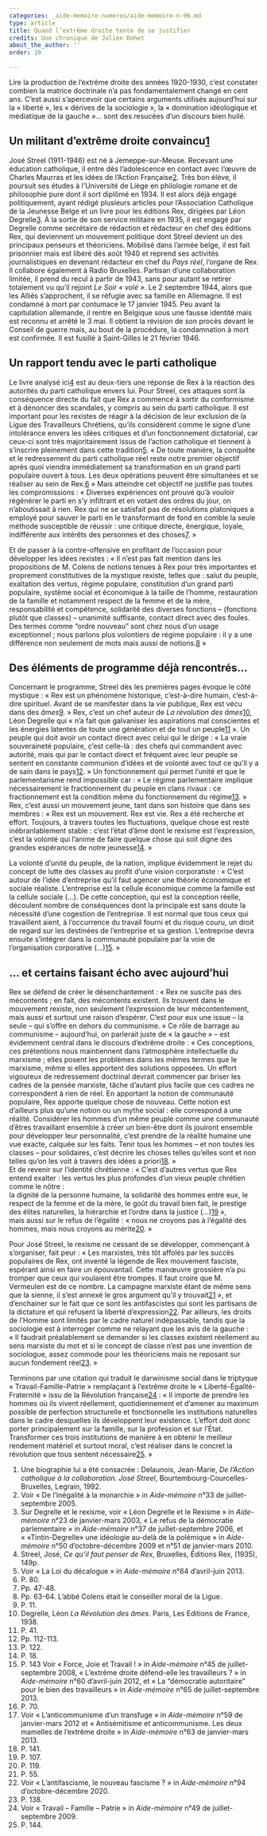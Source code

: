 ```yaml
---
categories: _aide-memoire-numeros/aide-memoire-n-96.md
type: article
title: Quand l’extrême droite tente de se justifier
credits: Une chronique de Julien Dohet
about_the_author: ''
order: 10

---
```

Lire la production de l’extrême droite des années 1920-1930, c’est constater combien la matrice doctrinale n’a pas fondamentalement changé en cent ans. C’est aussi s’apercevoir que certains arguments utilisés aujourd’hui sur la « liberté », les « dérives de la sociologie », la « domination idéologique et médiatique de la gauche »… sont des resucées d’un discours bien huilé.

## Un militant d’extrême droite convaincu[1](#footnote-1)

José Streel (1911-1946) est né à Jemeppe-sur-Meuse. Recevant une éducation catholique, il entre dès l’adolescence en contact avec l’œuvre de Charles Maurras et les idées de l’Action Française[2](#footnote-2). Très bon élève, il poursuit ses études à l’Université de Liège en philologie romane et de philosophie pure dont il sort diplômé en 1934. Il est alors déjà engagé politiquement, ayant rédigé plusieurs articles pour l’Association Catholique de la Jeunesse Belge et un livre pour les éditions Rex, dirigées par Léon Degrelle[3](#footnote-3). À la sortie de son service militaire en 1935, il est engagé par Degrelle comme secrétaire de rédaction et rédacteur en chef des éditions Rex, qui deviennent un mouvement politique dont Streel devient un des principaux penseurs et théoriciens. Mobilisé dans l’armée belge, il est fait prisonnier mais est libéré dès août 1940 et reprend ses activités journalistiques en devenant rédacteur en chef du _Pays réel_, l’organe de Rex. Il collabore également à Radio Bruxelles. Partisan d’une collaboration limitée, il prend du recul à partir de 1943, sans pour autant se retirer totalement vu qu’il rejoint _Le Soir « volé »_. Le 2 septembre 1944, alors que les Alliés s’approchent, il se réfugie avec sa famille en Allemagne. Il est condamné à mort par contumace le 17 janvier 1945. Peu avant la capitulation allemande, il rentre en Belgique sous une fausse identité mais est reconnu et arrêté le 3 mai. Il obtient la révision de son procès devant le Conseil de guerre mais, au bout de la procédure, la condamnation à mort est confirmée. Il est fusillé à Saint-Gilles le 21 février 1946.

## Un rapport tendu avec le parti catholique

Le livre analysé ici[4](#footnote-4) est au deux-tiers une réponse de Rex à la réaction des autorités du parti catholique envers lui. Pour Streel, ces attaques sont la conséquence directe du fait que Rex a commencé à sortir du conformisme et à dénoncer des scandales, y compris au sein du parti catholique. Il est important pour les rexistes de réagir à la décision de leur exclusion de la Ligue des Travailleurs Chrétiens, qu’ils considèrent comme le signe d’une intolérance envers les idées critiques et d’un fonctionnement dictatorial, car ceux-ci sont très majoritairement issus de l’action catholique et tiennent à s’inscrire pleinement dans cette tradition[5](#footnote-5). « De toute manière, la conquête et le redressement du parti catholique réel reste notre premier objectif après quoi viendra immédiatement sa transformation en un grand parti populaire ouvert à tous. Les deux opérations peuvent être simultanées et se réaliser au sein de Rex.[6](#footnote-6) » Mais atteindre cet objectif ne justifie pas toutes les compromissions : « Diverses expériences ont prouvé qu’à vouloir régénérer le parti en s’y infiltrant et en votant des ordres du jour, on n’aboutissait à rien. Rex qui ne se satisfait pas de résolutions platoniques a employé pour sauver le parti en le transformant de fond en comble la seule méthode susceptible de réussir : une critique directe, énergique, loyale, indifférente aux intérêts des personnes et des choses[7](#footnote-7). »

Et de passer à la contre-offensive en profitant de l’occasion pour développer les idées rexistes : « Il n’est pas fait mention dans les propositions de M. Colens de notions tenues à Rex pour très importantes et proprement constitutives de la mystique rexiste, telles que : salut du peuple, exaltation des vertus, régime populaire, constitution d’un grand parti populaire, système social et économique à la taille de l’homme, restauration de la famille et notamment respect de la femme et de la mère, responsabilité et compétence, solidarité des diverses fonctions – (fonctions plutôt que classes) – unanimité suffisante, contact direct avec des foules. Des termes comme “ordre nouveau” sont chez nous d’un usage exceptionnel ; nous parlons plus volontiers de régime populaire : il y a une différence non seulement de mots mais aussi de notions.[8](#footnote-8) »

## Des éléments de programme déjà rencontrés…

Concernant le programme, Streel dès les premières pages évoque le côté mystique : « Rex est un phénomène historique, c’est-à-dire humain, c’est-à-dire spirituel. Avant de se manifester dans la vie publique, Rex est vécu dans des _âmes_[9](#footnote-9). » Rex, c’est un chef auteur de _La révolution des âmes_[10](#footnote-10), Léon Degrelle qui « n’a fait que galvaniser les aspirations mal conscientes et les énergies latentes de toute une génération et de tout un peuple[11](#footnote-11) ». Un peuple qui doit avoir un contact direct avec celui qui le dirige : « La vraie souveraineté populaire, c’est celle-là : des chefs qui commandent avec autorité, mais qui par le contact direct et fréquent avec leur peuple se sentent en constante communion d’idées et de volonté avec tout ce qu’il y a de sain dans le pays[12](#footnote-12). » Un fonctionnement qui permet l’unité et que le parlementarisme rend impossible car : « Le régime parlementaire implique nécessairement le fractionnement du peuple en clans rivaux : ce fractionnement est la condition même du fonctionnement du régime[13](#footnote-13). » Rex, c’est aussi un mouvement jeune, tant dans son histoire que dans ses membres : « Rex est un mouvement. Rex est vie. Rex a été recherche et effort. Toujours, à travers toutes les fluctuations, quelque chose est resté inébranlablement stable : c’est l’état d’âme dont le rexisme est l’expression, c’est la volonté qui l’anime de faire quelque chose qui soit digne des grandes espérances de notre jeunesse[14](#footnote-14). »

La volonté d’unité du peuple, de la nation, implique évidemment le rejet du concept de lutte des classes au profit d’une vision corporatiste : « C’est autour de l’idée d’entreprise qu’il faut agencer une théorie économique et sociale réaliste. L’entreprise est la cellule économique comme la famille est la cellule sociale (…). De cette conception, qui est la conception réelle, découlent nombre de conséquences dont la principale est sans doute la nécessité d’une cogestion de l’entreprise. Il est normal que tous ceux qui travaillent aient, à l’occurrence du travail fourni et du risque couru, un droit de regard sur les destinées de l’entreprise et sa gestion. L’entreprise devra ensuite s’intégrer dans la communauté populaire par la voie de l’organisation corporative (…)[15](#footnote-15). »

## … et certains faisant écho avec aujourd’hui

Rex se défend de créer le désenchantement : « Rex ne suscite pas des mécontents ; en fait, des mécontents existent. Ils trouvent dans le mouvement rexiste, non seulement l’expression de leur mécontentement, mais aussi et surtout une raison d’espérer. C’est pour eux une issue – la seule – qui s’offre en dehors du communisme. » Ce rôle de barrage au communisme – aujourd’hui, on parlerait juste de « la gauche » – est évidemment central dans le discours d’extrême droite : « Ces conceptions, ces prétentions nous maintiennent dans l’atmosphère intellectuelle du marxisme ; elles posent les problèmes dans les mêmes termes que le marxisme, même si elles apportent des solutions opposées. Un effort vigoureux de redressement doctrinal devrait commencer par briser les cadres de la pensée marxiste, tâche d’autant plus facile que ces cadres ne correspondent à rien de réel. En apportant la notion de communauté populaire, Rex apporte quelque chose de nouveau. Cette notion est d’ailleurs plus qu’une notion ou un mythe social : elle correspond à une réalité. Considérer les hommes d’un même peuple comme une communauté d’êtres travaillant ensemble à créer un bien-être dont ils jouiront ensemble pour développer leur personnalité, c’est prendre de la réalité humaine une vue exacte, calquée sur les faits. Tenir tous les hommes – et non toutes les classes – pour solidaires, c’est décrire les choses telles qu’elles sont et non telles qu’on les voit à travers des idées a priori[18](#footnote-18). »  
Et de revenir sur l’identité chrétienne : « C’est d’autres vertus que Rex entend exalter : les vertus les plus profondes d’un vieux peuple chrétien comme le nôtre :  
la dignité de la personne humaine, la solidarité des hommes entre eux, le respect de la femme et de la mère, le goût du travail bien fait, le prestige des élites naturelles, la hiérarchie et l’ordre dans la justice (…)[19](#footnote-19) »,  
mais aussi sur le refus de l’égalité : « nous ne croyons pas à l’égalité des hommes, mais nous croyons au mérite[20](#footnote-20). »

Pour José Streel, le rexisme ne cessant de se développer, commençant à s’organiser, fait peur : « Les marxistes, très tôt affolés par les succès populaires de Rex, ont inventé la légende de Rex mouvement fasciste, espérant ainsi en faire un épouvantail. Cette manœuvre grossière n’a pu tromper que ceux qui voulaient être trompés. Il faut croire que M. Vermeulen est de ce nombre. La campagne marxiste étant de même sens que la sienne, il s’est annexé le gros argument qu’il y trouvait[21](#footnote-21) », et d’enchainer sur le fait que ce sont les antifascistes qui sont les partisans de la dictature et qui refusent la liberté d’expression[22](#footnote-22). Par ailleurs, les droits de l’Homme sont limités par le cadre naturel indépassable, tandis que la sociologie est à interroger comme ne relayant que les avis de la gauche : « Il faudrait préalablement se demander si les classes existent réellement au sens marxiste du mot et si le concept de classe n’est pas une invention de sociologue, assez commode pour les théoriciens mais ne reposant sur aucun fondement réel[23](#footnote-23). »

Terminons par une citation qui traduit le darwinisme social dans le triptyque « Travail-Famille-Patrie » remplaçant à l’extrême droite le « Liberté-Égalité-Fraternité » issu de la Révolution française[24](#footnote-24) : « Il importe de prendre les hommes où ils vivent réellement, quotidiennement et d’amener au maximum possible de perfection structurelle et fonctionnelle les institutions naturelles dans le cadre desquelles ils développent leur existence. L’effort doit donc porter principalement sur la famille, sur la profession et sur l’État. Transformer ces trois institutions de manière à en obtenir le meilleur rendement matériel et surtout moral, c’est réaliser dans le concret la révolution que tous sentent nécessaire[25](#footnote-25). »

 1. Une biographie lui a été consacrée : Delaunois, Jean-Marie, _De l’Action catholique à la collaboration. José Streel_, Bourtembourg-Courcelles-Bruxelles, Legrain, 1992.
 2. Voir « De l’inégalité à la monarchie » in _Aide-mémoire_ n°33 de juillet-septembre 2005.
 3. Sur Degrelle et le rexisme, voir « Léon Degrelle et le Rexisme » in _Aide-mémoire_ n°23 de janvier-mars 2003, « Le refus de la démocratie parlementaire » in _Aide-mémoire_ n°37 de juillet-septembre 2006, et « «Tintin-Degrelle» une idéologie au-delà de la polémique » in _Aide-mémoire_ n°50 d’octobre-décembre 2009 et n°51 de janvier-mars 2010.
 4. Streel, José, _Ce qu’il faut penser de Rex_, Bruxelles, Éditions Rex, (1935), 149p.
 5. Voir « La Loi du décalogue » in _Aide-mémoire_ n°64 d’avril-juin 2013.
 6. P. 80.
 7. Pp. 47-48.
 8. Pp. 63-64. L’abbé Colens était le conseiller moral de la Ligue.
 9. P. 11.
10. Degrelle, Léon _La Révolution des âmes_. Paris, Les Editions de France, 1938.
11. P. 41.
12. Pp. 112-113.
13. P. 122.
14. P. 18.
15. P. 143 Voir « Force, Joie et Travail ! » in _Aide-mémoire_ n°45 de juillet-septembre 2008, « L’extrême droite défend-elle les travailleurs ? » in _Aide-mémoire_ n°60 d’avril-juin 2012, et « La “démocratie autoritaire” pour le bien des travailleurs » in _Aide-mémoire_ n°65 de juillet-septembre 2013.
16. P. 70.
17. Voir « L’anticommunisme d’un transfuge » in _Aide-mémoire_ n°59 de janvier-mars 2012 et « Antisémitisme et anticommunisme. Les deux mamelles de l’extrême droite » in _Aide-mémoire_ n°63 de janvier-mars 2013.
18. P. 141.
19. P. 107.
20. P. 119.
21. P. 55.
22. Voir « L’antifascisme, le nouveau fascisme ? » in _Aide-mémoire_ n°94 d’octobre-décembre 2020.
23. P. 138.
24. Voir « Travail – Famille – Patrie » in _Aide-mémoire_ n°49 de juillet-septembre 2009.
25. P. 144.